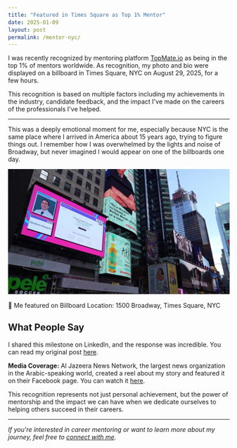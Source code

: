 ```yaml
---
title: "Featured in Times Square as Top 1% Mentor"
date: 2025-01-09
layout: post
permalink: /mentor-nyc/
---
```


I was recently recognized by mentoring platform [TopMate.io](https://topmate.io/ekhiyami) as being in the top 1% of mentors worldwide. As recognition, my photo and bio were displayed on a billboard in Times Square, NYC on August 29, 2025, for a few hours.

This recognition is based on multiple factors including my achievements in the industry, candidate feedback, and the impact I've made on the careers of the professionals I've helped.

---

This was a deeply emotional moment for me, especially because NYC is the same place where I arrived in America about 15 years ago, trying to figure things out. I remember how I was overwhelmed by the lights and noise of Broadway, but never imagined I would appear on one of the billboards one day.

<div class="text-center my-8">
  <img src="/assets/EB-NYC.jpg" alt="EB Khiyami featured on Times Square Billboard, NYC" class="w-full max-w-3xl rounded-2xl shadow-xl mx-auto" />
  <p class="text-gray-600 mt-4 italic">📍 Me featured on Billboard Location: 1500 Broadway, Times Square, NYC</p>
</div>

## What People Say

I shared this milestone on LinkedIn, and the response was incredible. You can read my original post [here](https://www.linkedin.com/posts/ekhiyami_%F0%9D%90%88%F0%9D%90%AD%F0%9D%90%AC-%F0%9D%90%A6%F0%9D%90%9E-%F0%9D%90%9F%F0%9D%90%9E%F0%9D%90%9A%F0%9D%90%AD%F0%9D%90%AE%F0%9D%90%AB%F0%9D%90%9E%F0%9D%90%9D-%F0%9D%90%A2%F0%9D%90%A7-%F0%9D%90%93%F0%9D%90%A2%F0%9D%90%A6-activity-7366119754459246593-ZiUf?utm_source=share&utm_medium=member_desktop&rcm=ACoAAALV-AEByriO-neqsWiP7QcZkthfNqE6-Oo).

**Media Coverage:** Al Jazeera News Network, the largest news organization in the Arabic-speaking world, created a reel about my story and featured it on their Facebook page. You can watch it [here](https://www.facebook.com/share/v/1FQQUQiQcK/?mibextid=wwXIfr).

This recognition represents not just personal achievement, but the power of mentorship and the impact we can have when we dedicate ourselves to helping others succeed in their careers.

---

*If you're interested in career mentoring or want to learn more about my journey, feel free to [connect with me](/mentoring/).*